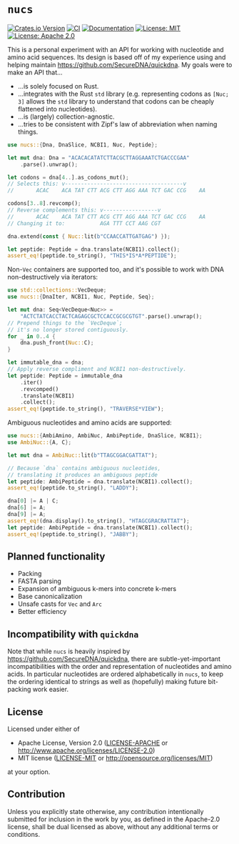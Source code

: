 # `nucs`

[![Crates.io Version](https://img.shields.io/crates/v/nucs.svg)](https://crates.io/crates/nucs)
[![CI](https://github.com/swooster/nucs/actions/workflows/ci.yml/badge.svg?event=push)](https://github.com/swooster/nucs/actions/workflows/ci.yml)
[![Documentation](https://docs.rs/nucs/badge.svg)](https://docs.rs/nucs)
[![License: MIT](https://img.shields.io/badge/License-MIT-blue.svg)](LICENSE-MIT)
[![License: Apache 2.0](https://img.shields.io/badge/License-Apache%202.0-blue.svg)](LICENSE-APACHE)

This is a personal experiment with an API for working with nucleotide and amino acid sequences.
Its design is based off of my experience using and helping maintain
<https://github.com/SecureDNA/quickdna>. My goals were to make an API that...

* ...is solely focused on Rust.
* ...integrates with the Rust `std` library (e.g. representing codons as `[Nuc; 3]` allows the
  `std` library to understand that codons can be cheaply flattened into nucleotides).
* ...is (largely) collection-agnostic.
* ...tries to be consistent with Zipf's law of abbreviation when naming things.

```rust
use nucs::{Dna, DnaSlice, NCBI1, Nuc, Peptide};

let mut dna: Dna = "ACACACATATCTTACGCTTAGGAAATCTGACCCGAA"
    .parse().unwrap();

let codons = dna[4..].as_codons_mut();
// Selects this: v-------------------------------------v
//       ACAC    ACA TAT CTT ACG CTT AGG AAA TCT GAC CCG    AA

codons[3..8].revcomp();
// Reverse complements this: v-----------------v
//       ACAC    ACA TAT CTT ACG CTT AGG AAA TCT GAC CCG    AA
// Changing it to:           AGA TTT CCT AAG CGT

dna.extend(const { Nuc::lit(b"CCAACCATTGATGAG") });

let peptide: Peptide = dna.translate(NCBI1).collect();
assert_eq!(peptide.to_string(), "THIS*IS*A*PEPTIDE");
```

Non-`Vec` containers are supported too, and it's possible to work with DNA non-destructively
via iterators:
```rust
use std::collections::VecDeque;
use nucs::{DnaIter, NCBI1, Nuc, Peptide, Seq};

let mut dna: Seq<VecDeque<Nuc>> =
    "ACTCTATCACCTACTCAGAGCGCTCCACCGCGCGTGT".parse().unwrap();
// Prepend things to the `VecDeque`;
// it's no longer stored contiguously.
for _ in 0..4 {
    dna.push_front(Nuc::C);
}

let immutable_dna = dna;
// Apply reverse compliment and NCBI1 non-destructively.
let peptide: Peptide = immutable_dna
    .iter()
    .revcomped()
    .translate(NCBI1)
    .collect();
assert_eq!(peptide.to_string(), "TRAVERSE*VIEW");
```

Ambiguous nucleotides and amino acids are supported:
```rust
use nucs::{AmbiAmino, AmbiNuc, AmbiPeptide, DnaSlice, NCBI1};
use AmbiNuc::{A, C};

let mut dna = AmbiNuc::lit(b"TTAGCGGACGATTAT");

// Because `dna` contains ambiguous nucleotides,
// translating it produces an ambiguous peptide
let peptide: AmbiPeptide = dna.translate(NCBI1).collect();
assert_eq!(peptide.to_string(), "LADDY");

dna[0] |= A | C;
dna[6] |= A;
dna[9] |= A;
assert_eq!(dna.display().to_string(), "HTAGCGRACRATTAT");
let peptide: AmbiPeptide = dna.translate(NCBI1).collect();
assert_eq!(peptide.to_string(), "JABBY");
```

## Planned functionality

* Packing
* FASTA parsing
* Expansion of ambiguous k-mers into concrete k-mers
* Base canonicalization
* Unsafe casts for `Vec` and `Arc`
* Better efficiency

## Incompatibility with `quickdna`

Note that while `nucs` is heavily inspired by <https://github.com/SecureDNA/quickdna>,
there are subtle-yet-important incompatibilities with the order and representation of
nucleotides and amino acids. In particular nucleotides are ordered alphabetically
in `nucs`, to keep the ordering identical to strings as well as (hopefully) making
future bit-packing work easier.

## License

Licensed under either of

 * Apache License, Version 2.0
   ([LICENSE-APACHE](LICENSE-APACHE) or <http://www.apache.org/licenses/LICENSE-2.0>)
 * MIT license
   ([LICENSE-MIT](LICENSE-MIT) or <http://opensource.org/licenses/MIT>)

at your option.

## Contribution

Unless you explicitly state otherwise, any contribution intentionally submitted
for inclusion in the work by you, as defined in the Apache-2.0 license, shall be
dual licensed as above, without any additional terms or conditions.

